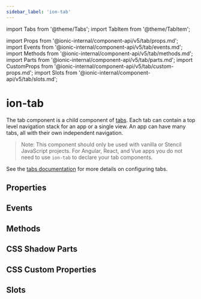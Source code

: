 ```yaml
---
sidebar_label: 'ion-tab'
---
```


import Tabs from '@theme/Tabs';
import TabItem from '@theme/TabItem';

import Props from '@ionic-internal/component-api/v5/tab/props.md';
import Events from '@ionic-internal/component-api/v5/tab/events.md';
import Methods from '@ionic-internal/component-api/v5/tab/methods.md';
import Parts from '@ionic-internal/component-api/v5/tab/parts.md';
import CustomProps from '@ionic-internal/component-api/v5/tab/custom-props.md';
import Slots from '@ionic-internal/component-api/v5/tab/slots.md';

# ion-tab

The tab component is a child component of [tabs](tabs.md). Each tab can contain a top level navigation stack for an app or a single view. An app can have many tabs, all with their own independent navigation.

> Note: This component should only be used with vanilla or Stencil JavaScript projects. For Angular, React, and Vue apps you do not need to use `ion-tab` to declare your tab components.

See the [tabs documentation](tabs.md) for more details on configuring tabs.

## Properties

<Props />

## Events

<Events />

## Methods

<Methods />

## CSS Shadow Parts

<Parts />

## CSS Custom Properties

<CustomProps />

## Slots

<Slots />
